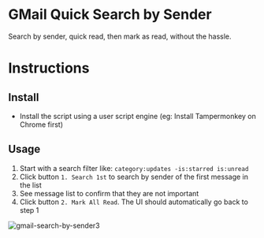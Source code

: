 # GMail Quick Search by Sender
Search by sender, quick read, then mark as read, without the hassle.

# Instructions
## Install
- Install the script using a user script engine (eg: Install Tampermonkey on Chrome first)

## Usage
1. Start with a search filter like: `category:updates -is:starred is:unread `
1. Click button `1. Search 1st` to search by sender of the first message in the list
1. See message list to confirm that they are not important
1. Click button `2. Mark All Read`. The UI should automatically go back to step 1

![gmail-search-by-sender3](https://user-images.githubusercontent.com/451487/206716975-d6674eff-3b5d-498e-8f25-529e40a92dee.png)

